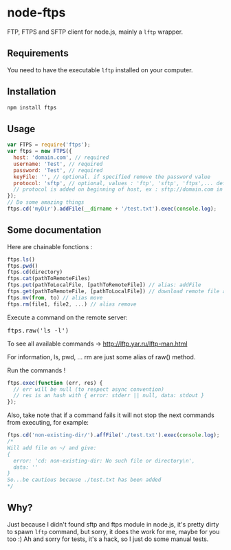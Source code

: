 node-ftps
=========

FTP, FTPS and SFTP client for node.js, mainly a `lftp` wrapper.

Requirements
------------

You need to have the executable `lftp` installed on your computer.

Installation
-----------

``` sh
npm install ftps
```

Usage
-----

``` js
var FTPS = require('ftps');
var ftps = new FTPS({
  host: 'domain.com', // required
  username: 'Test', // required
  password: 'Test', // required
  keyFile: '', // optional. if specified remove the password value
  protocol: 'sftp', // optional, values : 'ftp', 'sftp', 'ftps',... default is 'ftp'
  // protocol is added on beginning of host, ex : sftp://domain.com in this case
});
// Do some amazing things
ftps.cd('myDir').addFile(__dirname + '/test.txt').exec(console.log);
```

Some documentation
------------------

Here are chainable fonctions :

``` js
ftps.ls()
ftps.pwd()
ftps.cd(directory)
ftps.cat(pathToRemoteFiles)
ftps.put(pathToLocalFile, [pathToRemoteFile]) // alias: addFile
ftps.get(pathToRemoteFile, [pathToLocalFile]) // download remote file and save to local path (if not given, use same name as remote file), alias: getFile
ftps.mv(from, to) // alias move
ftps.rm(file1, file2, ...) // alias remove
```

Execute a command on the remote server:
<pre>ftps.raw('ls -l')</pre>
To see all available commands -> http://lftp.yar.ru/lftp-man.html

For information, ls, pwd, ... rm are just some alias of raw() method.

Run the commands !
``` js
ftps.exec(function (err, res) {
  // err will be null (to respect async convention)
  // res is an hash with { error: stderr || null, data: stdout }
});
```

Also, take note that if a command fails it will not stop the next commands from executing, for example:
``` js
ftps.cd('non-existing-dir/').affFile('./test.txt').exec(console.log);
/*
Will add file on ~/ and give:
{
  error: 'cd: non-existing-dir: No such file or directory\n',
  data: ''
}
So...be cautious because ./test.txt has been added
*/

```

Why?
----

Just because I didn't found sftp and ftps module in node.js, it's pretty dirty to spawn `lftp` command, but sorry, it does the work for me, maybe for you too :)
Ah and sorry for tests, it's a hack, so I just do some manual tests.
